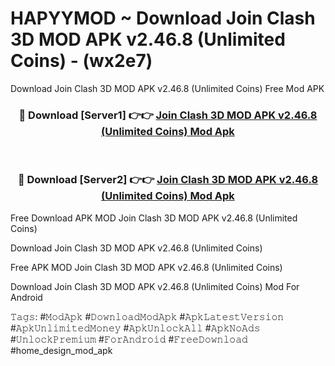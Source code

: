 # HAPYYMOD ~ Download Join Clash 3D MOD APK v2.46.8 (Unlimited Coins) - (wx2e7)
Download Join Clash 3D MOD APK v2.46.8 (Unlimited Coins) Free Mod APK

<div align="center">
<h3>🔴 Download [Server1] 👉👉 <a href="https://apk-comot.site?title=Join_Clash_3D_MOD_APK_v2.46.8_(Unlimited_Coins)">Join Clash 3D MOD APK v2.46.8 (Unlimited Coins) Mod Apk</a></h3><br>

<h3>🔴 Download [Server2] 👉👉 <a href="https://apk-comot.site?title=Join_Clash_3D_MOD_APK_v2.46.8_(Unlimited_Coins)">Join Clash 3D MOD APK v2.46.8 (Unlimited Coins) Mod Apk</a></h3>
</div>


Free Download APK MOD Join Clash 3D MOD APK v2.46.8 (Unlimited Coins)

Download Join Clash 3D MOD APK v2.46.8 (Unlimited Coins) 

Free APK MOD Join Clash 3D MOD APK v2.46.8 (Unlimited Coins) 

Download Join Clash 3D MOD APK v2.46.8 (Unlimited Coins) Mod For Android

𝚃𝚊𝚐𝚜: #𝙼𝚘𝚍𝙰𝚙𝚔 #𝙳𝚘𝚠𝚗𝚕𝚘𝚊𝚍𝙼𝚘𝚍𝙰𝚙𝚔 #𝙰𝚙𝚔𝙻𝚊𝚝𝚎𝚜𝚝𝚅𝚎𝚛𝚜𝚒𝚘𝚗 #𝙰𝚙𝚔𝚄𝚗𝚕𝚒𝚖𝚒𝚝𝚎𝚍𝙼𝚘𝚗𝚎𝚢 #𝙰𝚙𝚔𝚄𝚗𝚕𝚘𝚌𝚔𝙰𝚕𝚕 #𝙰𝚙𝚔𝙽𝚘𝙰𝚍𝚜 #𝚄𝚗𝚕𝚘𝚌𝚔𝙿𝚛𝚎𝚖𝚒𝚞𝚖 #𝙵𝚘𝚛𝙰𝚗𝚍𝚛𝚘𝚒𝚍 #𝙵𝚛𝚎𝚎𝙳𝚘𝚠𝚗𝚕𝚘𝚊𝚍 #home_design_mod_apk